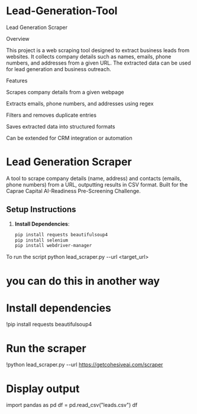 # Lead-Generation-Tool

Lead Generation Scraper

Overview

This project is a web scraping tool designed to extract business leads from websites. It collects company details such as names, emails, phone numbers, and addresses from a given URL. The extracted data can be used for lead generation and business outreach.

Features

Scrapes company details from a given webpage

Extracts emails, phone numbers, and addresses using regex

Filters and removes duplicate entries

Saves extracted data into structured formats

Can be extended for CRM integration or automation

# Lead Generation Scraper

A tool to scrape company details (name, address) and contacts (emails, phone numbers) from a URL, outputting results in CSV format. Built for the Caprae Capital AI-Readiness Pre-Screening Challenge.

## Setup Instructions

1. **Install Dependencies**:
   ```bash
   pip install requests beautifulsoup4
   pip install selenium
   pip install webdriver-manager


To run the script
python lead_scraper.py --url <target_url>

# you can do this in another way
# Install dependencies
!pip install requests beautifulsoup4

# Run the scraper
!python lead_scraper.py --url https://getcohesiveai.com/scraper

# Display output
import pandas as pd
df = pd.read_csv("leads.csv")
df
